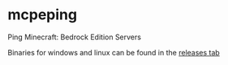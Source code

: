# mcpeping
Ping Minecraft: Bedrock Edition Servers

Binaries for windows and linux can be found in the [releases tab](https://github.com/Fludixx/mcpeping/releases)
